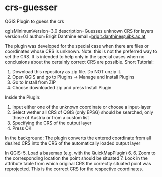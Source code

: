 # crs-guesser
QGIS Plugin to guess the crs

qgisMinimumVersion=3.0
description=Guesses unknown CRS for layers
version=0.1
author=Brigit Danthine
email=brigit.danthine@uibk.ac.at

The plugin was developed for the special case when there are files or coordinates whose CRS is unknown.
Note: this is not the preferred way to set the CRS. It is intended to help only in the special cases when no conclusions about the certainly correct CRS are possible. 
Short Tutorial:
1. Download this repository as zip file. Do NOT unzip it. 
2. Open QGIS and go to Plugins -> Manage and Install Plugins
3. Go to Install from ZIP
4. Choose downloaded zip and press Install Plugin

Inside the Plugin:
1. Input either one of the unknown coordinate or choose a input-layer
2. Select wether all CRS of QGIS (only EPSG) should be searched, only those of Austria or from a custom list 
3. Specifying the CRS of the output layer
4. Press OK

In the background:
The plugin converts the entered coordinate from all desired CRS into the CRS of the automatically loaded output layer

In QGIS:
5. Load a basemap (e.g. with the QuickMapPlugin)
6. 6. Zoom to the corresponding location the point should be situated
7. Look in the attribute table from which original CRS the correctly situated point was reprojected. This is the correct CRS for the respective coordinates.  
